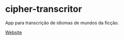 # cipher-transcritor

App para transcrição de idiomas de mundos da ficção.

[Website](https://cipher.ml)
